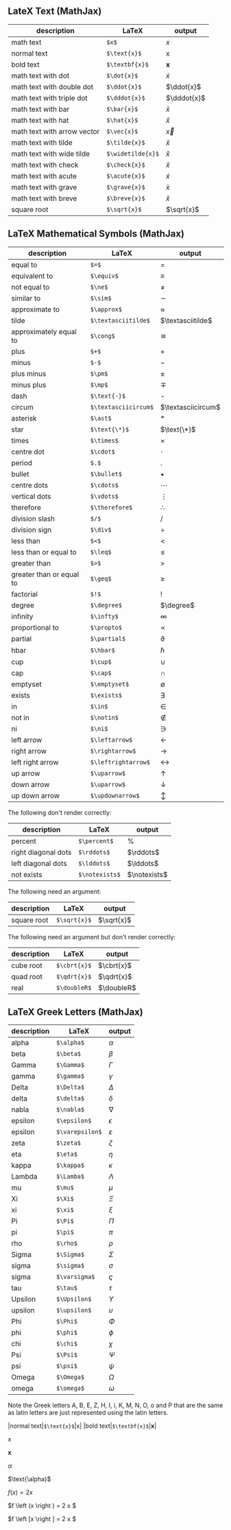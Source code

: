 ## LateX Text (MathJax)

|description|LaTeX|output|
|---|---|---|
|math text|```$x$```|$x$|
|normal text|```$\text{x}$```|$\text{x}$|
|bold text|```$\textbf{x}$```|$\textbf{x}$|
|math text with dot|```$\dot{x}$```|$\dot{x}$|
|math text with double dot|```$\ddot{x}$```|$\ddot{x}$|
|math text with triple dot|```$\dddot{x}$```|$\dddot{x}$|
|math text with bar|```$\bar{x}$```|$\bar{x}$|
|math text with hat|```$\hat{x}$```|$\hat{x}$|
|math text with arrow vector|```$\vec{x}$```|$\vec{x}$|
|math text with tilde|```$\tilde{x}$```|$\tilde{x}$|
|math text with wide tilde|```$\widetilde{x}$```|$\widetilde{x}$|
|math text with check|```$\check{x}$```|$\check{x}$|
|math text with acute|```$\acute{x}$```|$\acute{x}$|
|math text with grave|```$\grave{x}$```|$\grave{x}$|
|math text with breve|```$\breve{x}$```|$\breve{x}$|
|square root|```$\sqrt{x}$```|$\sqrt{x}$|

## LaTeX Mathematical Symbols (MathJax)

|description|LaTeX|output|
|---|---|---|
|equal to|```$=$```|$=$|
|equivalent to|```$\equiv$```|$\equiv$|
|not equal to|```$\ne$```|$\ne$|
|similar to|```$\sim$```|$\sim$|
|approximate to|```$\approx$```|$\approx$|
|tilde|```$\textasciitilde$```|$\textasciitilde$|
|approximately equal to|```$\cong$```|$\cong$|
|plus|```$+$```|$+$|
|minus|```$-$```|$-$|
|plus minus|```$\pm$```|$\pm$|
|minus plus|```$\mp$```|$\mp$|
|dash|```$\text{-}$```|$\text{-}$|
|circum|```$\textasciicircum$```|$\textasciicircum$|
|asterisk|```$\ast$```|$\ast$|
|star|```$\text{\*}$```|$\text{\*}$|
|times|```$\times$```|$\times$|
|centre dot|```$\cdot$```|$\cdot$|
|period|```$.$```|$.$|
|bullet|```$\bullet$```|$\bullet$|
|centre dots|```$\cdots$```|$\cdots$|
|vertical dots|```$\vdots$```|$\vdots$|
|therefore|```$\therefore$```|$\therefore$|
|division slash|```$/$```|$/$|
|division sign|```$\div$```|$\div$|
|less than|```$<$```|$<$|
|less than or equal to|```$\leq$```|$\leq$|
|greater than|```$>$```|$>$|
|greater than or equal to|```$\geq$```|$\geq$|
|factorial|```$!$```|$!$|
|degree|```$\degree$```|$\degree$|
|infinity|```$\infty$```|$\infty$|
|proportional to|```$\propto$```|$\propto$|
|partial|```$\partial$```|$\partial$|
|hbar|```$\hbar$```|$\hbar$|
|cup|```$\cup$```|$\cup$|
|cap|```$\cap$```|$\cap$|
|emptyset|```$\emptyset$```|$\emptyset$|
|exists|```$\exists$```|$\exists$|
|in|```$\in$```|$\in$|
|not in|```$\notin$```|$\notin$|
|ni|```$\ni$```|$\ni$|
|left arrow|```$\leftarrow$```|$\leftarrow$|
|right arrow|```$\rightarrow$```|$\rightarrow$|
|left right arrow|```$\leftrightarrow$```|$\leftrightarrow$|
|up arrow|```$\uparrow$```|$\uparrow$|
|down arrow|```$\uparrow$```|$\downarrow$|
|up down arrow|```$\updownarrow$```|$\updownarrow$|

The following don't render correctly:

|description|LaTeX|output|
|---|---|---|
|percent|```$\percent$```|$\percent$|
|right diagonal dots|```$\rddots$```|$\rddots$|
|left diagonal dots|```$\lddots$```|$\lddots$|
|not exists|```$\notexists$```|$\notexists$|

The following need an argument:

|description|LaTeX|output|
|---|---|---|
|square root|```$\sqrt{x}$```|$\sqrt{x}$|

The following need an argument but don't render correctly:

|description|LaTeX|output|
|---|---|---|
|cube root|```$\cbrt{x}$```|$\cbrt{x}$|
|quad root|```$\qdrt{x}$```|$\qdrt{x}$|
|real|```$\doubleR$```|$\doubleR$|







## LaTeX Greek Letters (MathJax)

|description|LaTeX|output|
|---|---|---|
|alpha|```$\alpha$```|$\alpha$|
|beta|```$\beta$```|$\beta$|
|Gamma|```$\Gamma$```|$\Gamma$|
|gamma|```$\gamma$```|$\gamma$|
|Delta|```$\Delta$```|$\Delta$|
|delta|```$\delta$```|$\delta$|
|nabla|```$\nabla$```|$\nabla$|
|epsilon|```$\epsilon$```|$\epsilon$|
|epsilon|```$\varepsilon$```|$\varepsilon$|
|zeta|```$\zeta$```|$\zeta$|
|eta|```$\eta$```|$\eta$|
|kappa|```$\kappa$```|$\kappa$|
|Lambda|```$\Lamba$```|$\Lambda$|
|mu|```$\mu$```|$\mu$|
|Xi|```$\Xi$```|$\Xi$|
|xi|```$\xi$```|$\xi$|
|Pi|```$\Pi$```|$\Pi$|
|pi|```$\pi$```|$\pi$|
|rho|```$\rho$```|$\rho$|
|Sigma|```$\Sigma$```|$\Sigma$|
|sigma|```$\sigma$```|$\sigma$|
|sigma|```$\varsigma$```|$\varsigma$|
|tau|```$\tau$```|$\tau$|
|Upsilon|```$\Upsilon$```|$\Upsilon$|
|upsilon|```$\upsilon$```|$\upsilon$|
|Phi|```$\Phi$```|$\Phi$|
|phi|```$\phi$```|$\phi$|
|chi|```$\chi$```|$\chi$|
|Psi|```$\Psi$```|$\Psi$|
|psi|```$\psi$```|$\psi$|
|Omega|```$\Omega$```|$\Omega$|
|omega|```$\omega$```|$\omega$|

Note the Greek letters A, B, E, Z, H, I, i, K, M, N, O, o and P that are the same as latin letters are just represented using the latin letters.





|normal text|```$\text{x}$```|$\text{x}$|
|bold text|```$\textbf{x}$```|$\textbf{x}$|






$\text{x}$

$\textbf{x}$

$\alpha$

$\text{\alpha}$

$f(x) = 2x$

$f \left (x \right ) = 2 x $

$f \left [x \right ] = 2 x $
